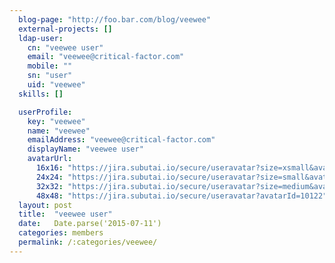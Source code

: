 ```yaml
---
  blog-page: "http://foo.bar.com/blog/veewee"
  external-projects: []
  ldap-user: 
    cn: "veewee user"
    email: "veewee@critical-factor.com"
    mobile: ""
    sn: "user"
    uid: "veewee"
  skills: []

  userProfile: 
    key: "veewee"
    name: "veewee"
    emailAddress: "veewee@critical-factor.com"
    displayName: "veewee user"
    avatarUrl: 
      16x16: "https://jira.subutai.io/secure/useravatar?size=xsmall&avatarId=10122"
      24x24: "https://jira.subutai.io/secure/useravatar?size=small&avatarId=10122"
      32x32: "https://jira.subutai.io/secure/useravatar?size=medium&avatarId=10122"
      48x48: "https://jira.subutai.io/secure/useravatar?avatarId=10122"
  layout: post
  title:  "veewee user"
  date:   Date.parse('2015-07-11')
  categories: members
  permalink: /:categories/veewee/
---
```

